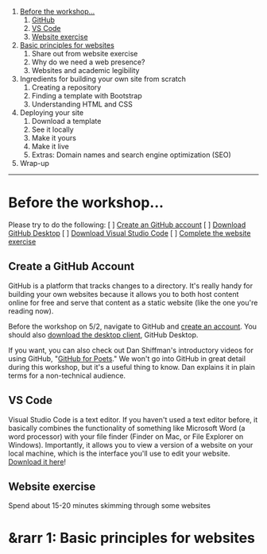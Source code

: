 1. [Before the workshop...](#before-the-workshop)
    1. [GitHub](#github)
    2. [VS Code](#vs-code)
    3. [Website exercise](#website-exercise)
2. [Basic principles for websites](PRINCIPLES.md)
    1. Share out from website exercise
    2. Why do we need a web presence?
    3. Websites and academic legibility
3. Ingredients for building your own site from scratch
    1. Creating a repository
    2. Finding a template with Bootstrap
    3. Understanding HTML and CSS
4. Deploying your site
    1. Download a template
    2. See it locally
    3. Make it yours
    4. Make it live
    5. Extras: Domain names and search engine optimization (SEO)
5. Wrap-up

---

# Before the workshop...

Please try to do the following:
[ ] [Create an GitHub account](https://github.com/join)
[ ] [Download GitHub Desktop](https://desktop.github.com/)
[ ] [Download Visual Studio Code](https://code.visualstudio.com/download)
[ ] [Complete the website exercise](#website-exercise)

## Create a GitHub Account

GitHub is a platform that tracks changes to a directory. It's really handy for building your own websites because it allows you to both host content online for free and serve that content as a static website (like the one you're reading now).

Before the workshop on 5/2, navigate to GitHub and [create an account](https://github.com/join). You should also [download the desktop client](https://desktop.github.com/), GitHub Desktop.

If you want, you can also check out Dan Shiffman's introductory videos for using GitHub, "[GitHub for Poets](https://www.youtube.com/watch?v=BCQHnlnPusY)." We won't go into GitHub in great detail during this workshop, but it's a useful thing to know. Dan explains it in plain terms for a non-technical audience.

## VS Code

Visual Studio Code is a text editor. If you haven't used a text editor before, it basically combines the functionality of something like Microsoft Word (a word processor) with your file finder (Finder on Mac, or File Explorer on Windows). Importantly, it allows you to view a version of a website on your local machine, which is the interface you'll use to edit your website. [Download it here](https://code.visualstudio.com/download)!

## Website exercise

Spend about 15-20 minutes skimming through some websites 

# &rarr 1: Basic principles for websites